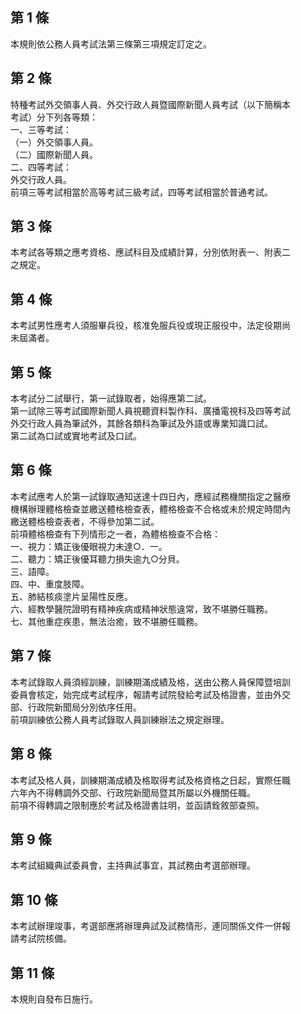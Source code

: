 第 1 條
-------
本規則依公務人員考試法第三條第三項規定訂定之。

第 2 條
-------
特種考試外交領事人員、外交行政人員暨國際新聞人員考試（以下簡稱本  
考試）分下列各等類：  
一、三等考試：  
（一）外交領事人員。  
（二）國際新聞人員。  
二、四等考試：  
    外交行政人員。  
前項三等考試相當於高等考試三級考試，四等考試相當於普通考試。

第 3 條
-------
本考試各等類之應考資格、應試科目及成績計算，分別依附表一、附表二  
之規定。

第 4 條
-------
本考試男性應考人須服畢兵役，核准免服兵役或現正服役中，法定役期尚  
未屆滿者。

第 5 條
-------
本考試分二試舉行，第一試錄取者，始得應第二試。  
第一試除三等考試國際新聞人員視聽資料製作科、廣播電視科及四等考試  
外交行政人員為筆試外，其餘各類科為筆試及外語或專業知識口試。  
第二試為口試或實地考試及口試。

第 6 條
-------
本考試應考人於第一試錄取通知送達十四日內，應經試務機關指定之醫療  
機構辦理體格檢查並繳送體格檢查表，體格檢查不合格或未於規定時間內  
繳送體格檢查表者，不得參加第二試。  
前項體格檢查有下列情形之一者，為體格檢查不合格：  
一、視力：矯正後優眼視力未達○．一。  
二、聽力：矯正後優耳聽力損失逾九○分貝。  
三、語障。  
四、中、重度肢障。  
五、肺結核痰塗片呈陽性反應。  
六、經教學醫院證明有精神疾病或精神狀態違常，致不堪勝任職務。  
七、其他重症疾患，無法治癒，致不堪勝任職務。

第 7 條
-------
本考試錄取人員須經訓練，訓練期滿成績及格，送由公務人員保障暨培訓  
委員會核定，始完成考試程序，報請考試院發給考試及格證書，並由外交  
部、行政院新聞局分別依序任用。  
前項訓練依公務人員考試錄取人員訓練辦法之規定辦理。

第 8 條
-------
本考試及格人員，訓練期滿成績及格取得考試及格資格之日起，實際任職  
六年內不得轉調外交部、行政院新聞局暨其所屬以外機關任職。  
前項不得轉調之限制應於考試及格證書註明，並函請銓敘部查照。

第 9 條
-------
本考試組織典試委員會，主持典試事宜，其試務由考選部辦理。

第 10 條
--------
本考試辦理竣事，考選部應將辦理典試及試務情形，連同關係文件一併報  
請考試院核備。

第 11 條
--------
本規則自發布日施行。

